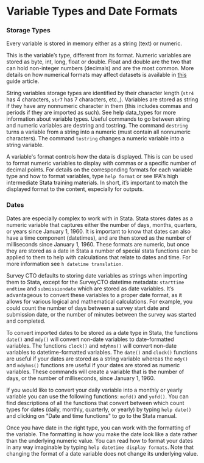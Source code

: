 # Variable Types and Date Formats

### Storage Types

Every variable is stored in memory either as a string (text) or numeric. 

This is the variable’s type, different from its format. Numeric variables are stored as byte, int, long, float or double. Float and double are the two that can hold non-integer numbers (decimals) and are the most common. More details on how numerical formats may affect datasets is available in [this](https://github.com/PovertyAction/guides/blob/master/CleaningGuide/01%20Raw%20Survey%20Data%20Management/11%20Numerical%20Formats.md) guide article.

String variables storage types are identified by their character length (`str4` has 4 characters, `str7` has 7 characters, etc.,). Variables are stored as string if they have any nonnumeric character in them (this includes commas and periods if they are imported as such). See help data_types for more information about variable types. Useful commands to go between string and numeric variables are destring and tostring. The command `destring` turns a variable from a string into a numeric (must contain all nonnumeric characters). The command `tostring` changes a numeric variable into a string variable. 

A variable's format controls how the data is displayed. This is can be used to format numeric variables to display with commas or a specific number of decimal points. For details on the corresponding formats for each variable type and how to format variables, type `help format` or see IPA's high intermediate Stata training materials. In short, it’s important to match the displayed format to the content, especially for outputs.

### Dates
Dates are especially complex to work with in Stata. Stata stores dates as a numeric variable that captures either the number of days, months, quarters, or years since January 1, 1960. It is important to know that dates can also have a time component (datetimes), and are then stored as the number of milliseconds since January 1, 1960. These formats are numeric, but once they are stored as a date in Stata a number of special stata functions can be applied to them to help with calculations that relate to dates and time. For more information see `h datetime translation`.

Survey CTO defaults to storing date variables as strings when importing them to Stata, except for the SurveyCTO datetime metadata: `starttime` `endtime` and `submissiondate` which are stored as date variables. It’s advantageous to convert these variables to a proper date format, as it allows for various logical and mathematical calculations. For example, you could count the number of days between a survey start date and submission date, or the number of minutes between the survey was started and completed. 

To convert imported dates to be stored as a date type in Stata, the functions `date()` and `mdy()` will convert non-date variables to date-formatted variables. The functions `clock()` and `mdyhms()` will convert non-date variables to datetime-formatted variables. The `date()` and `clock()` functions are useful if your dates are stored as a string variable whereas the `mdy()` and `mdyhms()` functions are useful if your dates are stored as numeric variables. These commands will create a variable that is the number of days, or the number of milliseconds, since January 1, 1960. 

If you would like to convert your daily variable into a monthly or yearly variable you can use the following functions: `mofd()` and `yofd()`. You can find descriptions of all the functions that convert between which count types for dates (daily, monthly, quarterly, or yearly) by typing `help date()` and clicking on "Date and time functions" to go to the Stata manual. 

Once you have date in the right type, you can work with the formatting of the variable. The formatting is how you make the date look like a date rather than the underlying numeric value.  You can read how to format your dates in any way imaginable by typing `help datetime display formats`. Note that changing the format of a date variable does not change its underlying value. 
